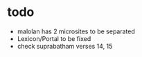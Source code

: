 # todo

- malolan has 2 microsites to be separated
- Lexicon/Portal to be fixed
- check suprabatham verses 14, 15